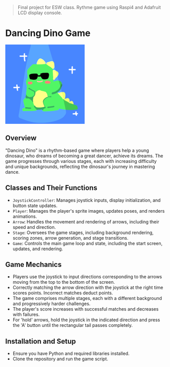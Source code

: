 > Final project for ESW class. Rythme game using Raspi4 and Adafruit LCD display console.
# Dancing Dino Game
[![DancingDino](https://github.com/Wendy-Nam/DancingDino/blob/main/img/opening/14.png)](https://www.youtube.com/watch?v=Hc79sDi3f0U "DancingDino")

## Overview
"Dancing Dino" is a rhythm-based game where players help a young dinosaur, who dreams of becoming a great dancer, achieve its dreams. The game progresses through various stages, each with increasing difficulty and unique backgrounds, reflecting the dinosaur's journey in mastering dance.

## Classes and Their Functions
- `JoystickController`: Manages joystick inputs, display initialization, and button state updates.
- `Player`: Manages the player's sprite images, updates poses, and renders animations.
- `Arrow`: Handles the movement and rendering of arrows, including their speed and direction.
- `Stage`: Oversees the game stages, including background rendering, scoring zones, arrow generation, and stage transitions.
- `Game`: Controls the main game loop and state, including the start screen, updates, and rendering.

## Game Mechanics
- Players use the joystick to input directions corresponding to the arrows moving from the top to the bottom of the screen.
- Correctly matching the arrow direction with the joystick at the right time scores points. Incorrect matches deduct points.
- The game comprises multiple stages, each with a different background and progressively harder challenges.
- The player's score increases with successful matches and decreases with failures.
- For 'hold' arrows, hold the joystick in the indicated direction and press the 'A' button until the rectangular tail passes completely.

## Installation and Setup
- Ensure you have Python and required libraries installed.
- Clone the repository and run the game script.
